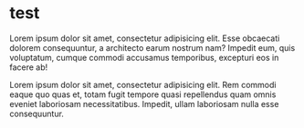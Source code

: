 # test

Lorem ipsum dolor sit amet, consectetur adipisicing elit. Esse obcaecati dolorem consequuntur, a architecto earum nostrum nam? Impedit eum, quis voluptatum, cumque commodi accusamus temporibus, excepturi eos in facere ab!

Lorem ipsum dolor sit amet, consectetur adipisicing elit. Rem commodi eaque quo quas et, totam fugit tempore quasi repellendus quam omnis eveniet laboriosam necessitatibus. Impedit, ullam laboriosam nulla esse consequuntur.
